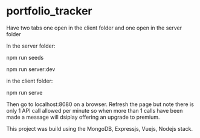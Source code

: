 # portfolio_tracker

Have two tabs one open in the client folder and one open in the server folder

In the server folder:

npm run seeds

npm run server:dev

in the client folder:

npm run serve

Then go to localhost:8080 on a browser. Refresh the page but note there is only 1 API call allowed per minute so when more than 1 calls 
have been made a message will dsiplay offering an upgrade to premium.

This project was build using the MongoDB, Expressjs, Vuejs, Nodejs stack. 
